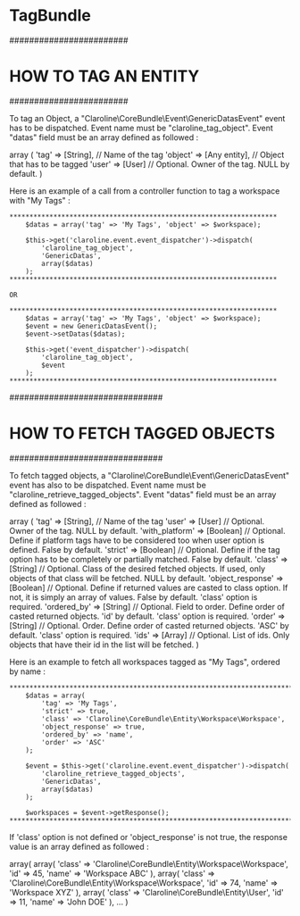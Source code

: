 # TagBundle


########################
# HOW TO TAG AN ENTITY #
########################

To tag an Object, a "Claroline\CoreBundle\Event\GenericDatasEvent" event has to be dispatched.
Event name must be "claroline_tag_object".
Event "datas" field must be an array defined as followed :

array (
    'tag' => [String],        // Name of the tag
    'object' => [Any entity], // Object that has to be tagged
    'user' => [User]          // Optional. Owner of the tag. NULL by default.
)

Here is an example of a call from a controller function to tag a workspace with "My Tags" :

    *******************************************************************
        $datas = array('tag' => 'My Tags', 'object' => $workspace);

        $this->get('claroline.event.event_dispatcher')->dispatch(
            'claroline_tag_object',
            'GenericDatas',
            array($datas)
        );
    *******************************************************************

    OR

    *******************************************************************
        $datas = array('tag' => 'My Tags', 'object' => $workspace);
        $event = new GenericDatasEvent();
        $event->setDatas($datas);

        $this->get('event_dispatcher')->dispatch(
            'claroline_tag_object',
            $event
        );
    *******************************************************************


###############################
# HOW TO FETCH TAGGED OBJECTS #
###############################

To fetch tagged objects, a "Claroline\CoreBundle\Event\GenericDatasEvent" event has also to be dispatched.
Event name must be "claroline_retrieve_tagged_objects".
Event "datas" field must be an array defined as followed :

array (
    'tag' => [String],             // Name of the tag
    'user' => [User]               // Optional. Owner of the tag. NULL by default.
    'with_platform' => [Boolean]   // Optional. Define if platform tags have to be considered too when user option is defined. False by default.
    'strict' => [Boolean]          // Optional. Define if the tag option has to be completely or partially matched. False by default.
    'class' => [String]            // Optional. Class of the desired fetched objects. If used, only objects of that class will be fetched. NULL by default.
    'object_response' => [Boolean] // Optional. Define if returned values are casted to class option. If not, it is simply an array of values. False by default. 'class' option is required.
    'ordered_by' => [String]       // Optional. Field to order. Define order of casted returned objects. 'id' by default. 'class' option is required.
    'order' => [String]            // Optional. Order. Define order of casted returned objects. 'ASC' by default. 'class' option is required.
    'ids' => [Array]               // Optional. List of ids. Only objects that have their id in the list will be fetched.
)

Here is an example to fetch all workspaces tagged as "My Tags", ordered by name :

    **************************************************************************
        $datas = array(
            'tag' => 'My Tags',
            'strict' => true,
            'class' => 'Claroline\CoreBundle\Entity\Workspace\Workspace',
            'object_response' => true,
            'ordered_by' => 'name',
            'order' => 'ASC'
        );

        $event = $this->get('claroline.event.event_dispatcher')->dispatch(
            'claroline_retrieve_tagged_objects',
            'GenericDatas',
            array($datas)
        );

        $workspaces = $event->getResponse();
    **************************************************************************

If 'class' option is not defined or 'object_response' is not true, the response value is an array defined as followed :

array(
    array(
        'class' => 'Claroline\CoreBundle\Entity\Workspace\Workspace',
        'id' => 45,
        'name' => 'Workspace ABC'
    ),
    array(
        'class' => 'Claroline\CoreBundle\Entity\Workspace\Workspace',
        'id' => 74,
        'name' => 'Workspace XYZ'
    ),
    array(
        'class' => 'Claroline\CoreBundle\Entity\User',
        'id' => 11,
        'name' => 'John DOE'
    ),
    ...
)
